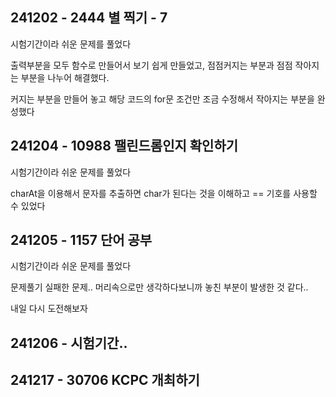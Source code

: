 ## 241202 - 2444 별 찍기 - 7

시험기간이라 쉬운 문제를 풀었다

출력부분을 모두 함수로 만들어서 보기 쉽게 만들었고, 점점커지는 부분과 점점 작아지는 부분을 나누어 해결했다. 

커지는 부분을 만들어 놓고 해당 코드의 for문 조건만 조금 수정해서 작아지는 부분을 완성했다

## 241204 - 10988 팰린드롬인지 확인하기

시험기간이라 쉬운 문제를 풀었다

charAt을 이용해서 문자를 추출하면 char가 된다는 것을 이해하고 == 기호를 사용할 수 있었다

## 241205 - 1157 단어 공부

시험기간이라 쉬운 문제를 풀었다

문제풀기 실패한 문제.. 머리속으로만 생각하다보니까 놓친 부분이 발생한 것 같다..

내일 다시 도전해보자

## 241206 - 시험기간..



## 241217 - 30706 KCPC 개최하기
